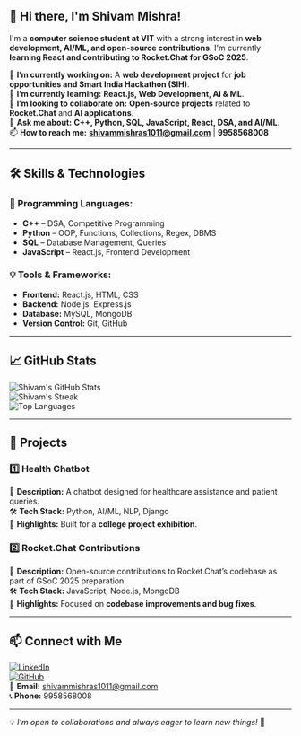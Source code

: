 ## 👋 Hi there, I'm Shivam Mishra!  

I'm a **computer science student at VIT** with a strong interest in **web development, AI/ML, and open-source contributions**. I'm currently **learning React and contributing to Rocket.Chat for GSoC 2025**. 

🔭 **I’m currently working on:** A **web development project** for **job opportunities and Smart India Hackathon (SIH)**.  
🌱 **I’m currently learning:** **React.js, Web Development, AI & ML**.  
👯 **I’m looking to collaborate on:** **Open-source projects** related to **Rocket.Chat** and **AI applications**.  
💬 **Ask me about:** **C++, Python, SQL, JavaScript, React, DSA, and AI/ML**.  
📫 **How to reach me:** **shivammishras1011@gmail.com** | **9958568008**  

---

## 🛠️ **Skills & Technologies**  

### **🚀 Programming Languages:**  
- **C++** – DSA, Competitive Programming  
- **Python** – OOP, Functions, Collections, Regex, DBMS  
- **SQL** – Database Management, Queries  
- **JavaScript** – React.js, Frontend Development  

### **💡 Tools & Frameworks:**  
- **Frontend:** React.js, HTML, CSS  
- **Backend:** Node.js, Express.js  
- **Database:** MySQL, MongoDB  
- **Version Control:** Git, GitHub  

---

## 📈 **GitHub Stats**  
![Shivam's GitHub Stats](https://github-readme-stats.vercel.app/api?username=Shivam30Mishra&show_icons=true&theme=tokyonight)  
![Shivam's Streak](https://github-readme-streak-stats.herokuapp.com/?user=Shivam30Mishra&theme=tokyonight)  
![Top Languages](https://github-readme-stats.vercel.app/api/top-langs/?username=Shivam30Mishra&layout=compact&theme=tokyonight)  

---

## 🚀 **Projects**  

### **1️⃣ Health Chatbot**  
📝 **Description:** A chatbot designed for healthcare assistance and patient queries.  
🛠 **Tech Stack:** Python, AI/ML, NLP, Django  
📌 **Highlights:** Built for a **college project exhibition**.  

### **2️⃣ Rocket.Chat Contributions**  
📝 **Description:** Open-source contributions to Rocket.Chat’s codebase as part of GSoC 2025 preparation.  
🛠 **Tech Stack:** JavaScript, Node.js, MongoDB  
📌 **Highlights:** Focused on **codebase improvements and bug fixes**.  

---

## 📫 **Connect with Me**  
[![LinkedIn](https://img.shields.io/badge/LinkedIn-Profile-blue?logo=linkedin)](https://www.linkedin.com/in/shivam-mishra-777026280)  
[![GitHub](https://img.shields.io/badge/GitHub-Profile-black?logo=github)](https://github.com/Shivam30Mishra)  
📧 **Email:** shivammishras1011@gmail.com  
📞 **Phone:** 9958568008  

---

💡 *I’m open to collaborations and always eager to learn new things!* 🚀
